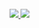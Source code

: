 <div id="badges" align ="center">
  <a href= "https://vk.com/id748018272">
     <img src="https://img.shields.io/badge/VK-blue?style=for-the-badge&logo=VK&logoColor=white">
  </a>
  
  <a href= "https://mail.google.com/mail/u/0/#inbox">
      <img src="https://img.shields.io/badge/Email-red?style=for-the-badge&logo=Gmail&logoColor=white">
    </a>
  </div>

     
  
